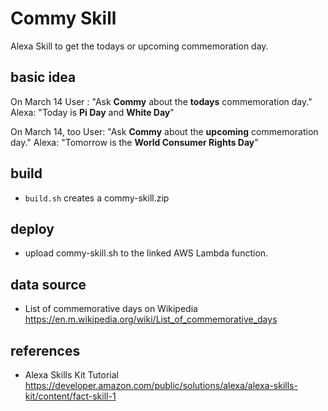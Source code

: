 # Commy Skill

Alexa Skill to get the todays or upcoming commemoration day.

## basic idea

On March 14
User : "Ask **Commy** about the **todays** commemoration day."
Alexa: "Today is **Pi Day** and **White Day**"

On March 14, too
User: "Ask **Commy** about the **upcoming** commemoration day."
Alexa:  "Tomorrow is the **World Consumer Rights Day**"

## build
* `build.sh` creates a commy-skill.zip

## deploy
* upload commy-skill.sh to the linked AWS Lambda function.

## data source

* List of commemorative days on Wikipedia
https://en.m.wikipedia.org/wiki/List_of_commemorative_days

## references

* Alexa Skills Kit Tutorial
https://developer.amazon.com/public/solutions/alexa/alexa-skills-kit/content/fact-skill-1
